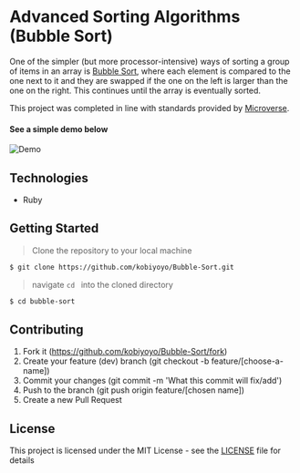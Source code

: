 # Advanced Sorting Algorithms (Bubble Sort)
One of the simpler (but more processor-intensive) ways of sorting a group of items in an array is [Bubble Sort](https://en.wikipedia.org/wiki/Bubble_sort), 
where each element is compared to the one next to it and they are swapped if the one on the left is larger than the one on the right. 
This continues until the array is eventually sorted. 

This project was completed in line with standards provided by [Microverse](https://www.microverse.org/ "The Global School for Remote Software Developers!").

#### See a simple demo below

![Demo](https://upload.wikimedia.org/wikipedia/commons/0/06/Bubble-sort.gif)

## Technologies

- Ruby


## Getting Started

> Clone the repository to your local machine

```sh
$ git clone https://github.com/kobiyoyo/Bubble-Sort.git
```

> navigate ```cd ``` into the cloned directory

```sh
$ cd bubble-sort
```

## Contributing

1. Fork it (https://github.com/kobiyoyo/Bubble-Sort/fork)
2. Create your feature (dev) branch (git checkout -b feature/[choose-a-name])
3. Commit your changes (git commit -m 'What this commit will fix/add')
4. Push to the branch (git push origin feature/[chosen name])
5. Create a new Pull Request

## License

This project is licensed under the MIT License - see the [LICENSE](./LICENSE.md) file for details

